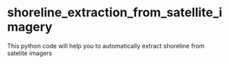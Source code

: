 # shoreline_extraction_from_satellite_imagery
This python code will help you to automatically extract shoreline from satelite imagers
